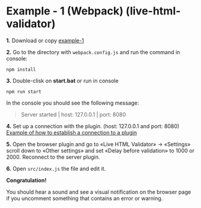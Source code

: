 # Example - 1 (Webpack) (live-html-validator)


**1.** Download or copy [example-1](https://github.com/Yuriy-Svetlov/live-html-validator/tree/main/documentation/examples/webpack/1)

**2.** Go to the directory with `webpack.config.js` and run the command in console: 

```shell
npm install
```

**3.** Double-clisk on **start.bat** or run in console 

```shell
npm run start
```
In the console you should see the following message:

> Server started | host: 127.0.0.1 | port: 8080

**4.** Set up a connection with the plugin. (host: 127.0.0.1 and port: 8080) [Example of how to establish a connection to a plugin](https://github.com/Yuriy-Svetlov/live-html-validator/tree/main/documentation/examples/%D1%81onnect_to_server)

**5.** Open the browser plugin and go to «Live HTML Validator» -> «Settings» scroll down to «Other settings» and set «Delay before validation» to 1000 or 2000. Reconnect to the server plugin.

**6.** Open `src/index.js` the file and edit it.

**Congratulation!**

You should hear a sound and see a visual notification on the browser page if you uncomment something that contains an error or warning.
